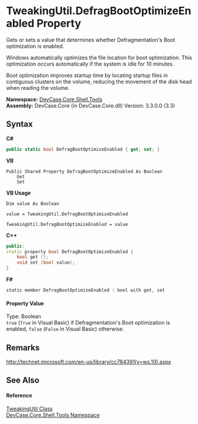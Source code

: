 # TweakingUtil.DefragBootOptimizeEnabled Property 
 

Gets or sets a value that determines whether Defragmentation's Boot optimization is enabled. 

 Windows automatically optimizes the file location for boot optimization. This optimization occurs automatically if the system is idle for 10 minutes. 

 Boot optimization improves startup time by locating startup files in contiguous clusters on the volume, reducing the movement of the disk head when reading the volume.

**Namespace:**&nbsp;<a href="N_DevCase_Core_Shell_Tools">DevCase.Core.Shell.Tools</a><br />**Assembly:**&nbsp;DevCase.Core (in DevCase.Core.dll) Version: 3.3.0.0 (3.3)

## Syntax

**C#**<br />
``` C#
public static bool DefragBootOptimizeEnabled { get; set; }
```

**VB**<br />
``` VB
Public Shared Property DefragBootOptimizeEnabled As Boolean
	Get
	Set
```

**VB Usage**<br />
``` VB Usage
Dim value As Boolean

value = TweakingUtil.DefragBootOptimizeEnabled

TweakingUtil.DefragBootOptimizeEnabled = value
```

**C++**<br />
``` C++
public:
static property bool DefragBootOptimizeEnabled {
	bool get ();
	void set (bool value);
}
```

**F#**<br />
``` F#
static member DefragBootOptimizeEnabled : bool with get, set

```


#### Property Value
Type: Boolean<br />`true` (`True` in Visual Basic) if Defragmentation's Boot optimization is enabled, `false` (`False` in Visual Basic) otherwise.

## Remarks
<a href="http://technet.microsoft.com/en-us/library/cc784391(v=ws.10).aspx" target="_blank">http://technet.microsoft.com/en-us/library/cc784391(v=ws.10).aspx</a>

## See Also


#### Reference
<a href="T_DevCase_Core_Shell_Tools_TweakingUtil">TweakingUtil Class</a><br /><a href="N_DevCase_Core_Shell_Tools">DevCase.Core.Shell.Tools Namespace</a><br />